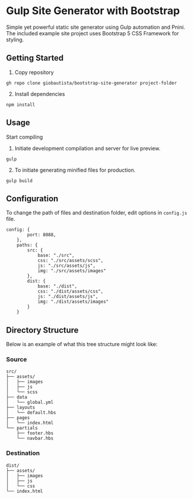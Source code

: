# Gulp Site Generator with Bootstrap
Simple yet powerful static site generator using Gulp automation and Pnini. The included example site project uses Bootstrap 5 CSS Framework for styling.

## Getting Started
1. Copy repository
```
gh repo clone giobautista/bootstrap-site-generator project-folder
```

2. Install dependencies
```
npm install
```

## Usage
Start compiling
1. Initiate development compilation and server for live preview.
```
gulp
```

2. To initiate generating minified files for production.
```
gulp build
```

## Configuration
To change the path of files and destination folder, edit options in `config.js` file.

```
config: {
        port: 8088,
    },
    paths: {
        src: {
            base: "./src",
            css: "./src/assets/scss",
            js: "./src/assets/js",
            img: "./src/assets/images"
        },
        dist: {
            base: "./dist",
            css: "./dist/assets/css",
            js: "./dist/assets/js",
            img: "./dist/assets/images"
        }
    }
```

## Directory Structure
Below is an example of what this tree structure might look like:

### Source
```
src/
├── assets/
│   ├── images
│   ├── js
│   └── scss
├── data
│   └── global.yml
├── layouts
│   └── default.hbs
├── pages
│   └── index.html
└── partials
    ├── footer.hbs
    └── navbar.hbs
```

### Destination
```
dist/
├── assets/
│   ├── images
│   ├── js
│   └── css
└── index.html
```
